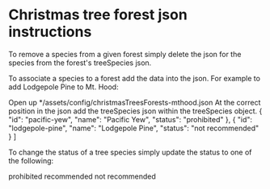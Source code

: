 # Christmas tree forest json instructions

To remove a species from a given forest simply delete the json for the species from the forest's treeSpecies json.

To associate a species to a forest add the data into the json. For example to add Lodgepole Pine to Mt. Hood:

Open up */assets/config/christmasTreesForests-mthood.json
At the correct position in the json add the treeSpecies json within the treeSpecies object.
      {
         "id": "pacific-yew",
         "name": "Pacific Yew",
         "status": "prohibited"
      },
      {
         "id": "lodgepole-pine",
         "name": "Lodgepole Pine",
         "status": "not recommended"
      }
    ]

To change the status of a tree species simply update the status to one of the following:

  prohibited
  recommended
  not recommended
